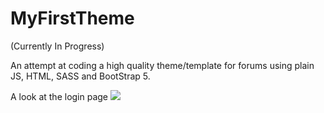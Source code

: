 # MyFirstTheme
(Currently In Progress)

An attempt at coding a high quality theme/template for forums using plain JS, HTML, SASS and BootStrap 5.

A look at the login page
<img src="./img/login-screenshot.png" text-align="center"> 


